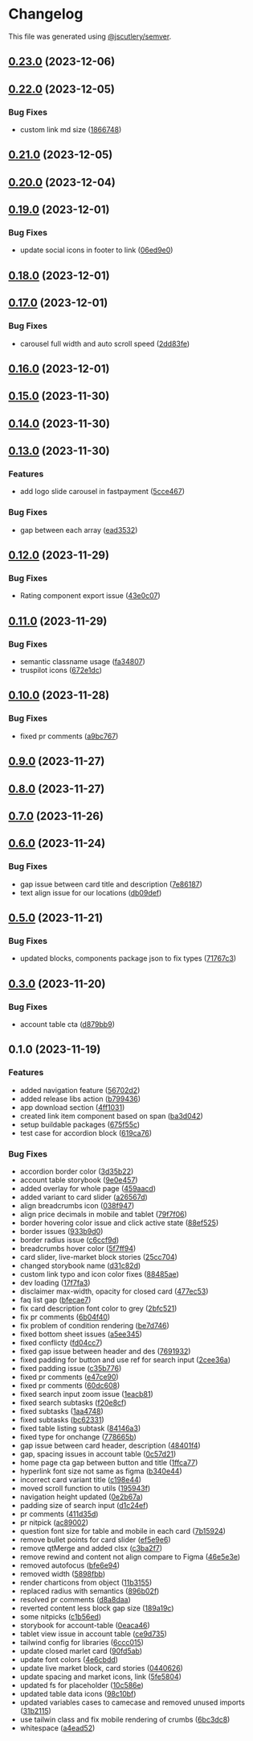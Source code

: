 # Changelog

This file was generated using [@jscutlery/semver](https://github.com/jscutlery/semver).

## [0.23.0](https://github.com/deriv-com/deriv-com-v2/compare/components-0.22.0...components-0.23.0) (2023-12-06)

## [0.22.0](https://github.com/deriv-com/deriv-com-v2/compare/components-0.21.0...components-0.22.0) (2023-12-05)


### Bug Fixes

* custom link md size ([1866748](https://github.com/deriv-com/deriv-com-v2/commit/1866748f16a451fdff0ac4caca930e6ae152350e))

## [0.21.0](https://github.com/deriv-com/deriv-com-v2/compare/components-0.20.0...components-0.21.0) (2023-12-05)

## [0.20.0](https://github.com/deriv-com/deriv-com-v2/compare/components-0.19.0...components-0.20.0) (2023-12-04)

## [0.19.0](https://github.com/deriv-com/deriv-com-v2/compare/components-0.18.0...components-0.19.0) (2023-12-01)


### Bug Fixes

* update social icons in footer to link ([06ed9e0](https://github.com/deriv-com/deriv-com-v2/commit/06ed9e053d91eaf3663a159a91e56bbb336f83c8))

## [0.18.0](https://github.com/deriv-com/deriv-com-v2/compare/components-0.17.0...components-0.18.0) (2023-12-01)

## [0.17.0](https://github.com/deriv-com/deriv-com-v2/compare/components-0.16.0...components-0.17.0) (2023-12-01)


### Bug Fixes

* carousel full width and auto scroll speed ([2dd83fe](https://github.com/deriv-com/deriv-com-v2/commit/2dd83fe71bb96029070ac5f03a7f71689a4a6372))

## [0.16.0](https://github.com/deriv-com/deriv-com-v2/compare/components-0.15.0...components-0.16.0) (2023-12-01)

## [0.15.0](https://github.com/deriv-com/deriv-com-v2/compare/components-0.14.0...components-0.15.0) (2023-11-30)

## [0.14.0](https://github.com/deriv-com/deriv-com-v2/compare/components-0.13.0...components-0.14.0) (2023-11-30)

## [0.13.0](https://github.com/deriv-com/deriv-com-v2/compare/components-0.12.0...components-0.13.0) (2023-11-30)


### Features

* add logo slide carousel in fastpayment ([5cce467](https://github.com/deriv-com/deriv-com-v2/commit/5cce4679d4a6b5259edec915e81e841ff5e06be1))


### Bug Fixes

* gap between each array ([ead3532](https://github.com/deriv-com/deriv-com-v2/commit/ead3532498e2e7486dcf9b92dba192b9c5a3866c))

## [0.12.0](https://github.com/deriv-com/deriv-com-v2/compare/components-0.11.0...components-0.12.0) (2023-11-29)


### Bug Fixes

* Rating component export issue ([43e0c07](https://github.com/deriv-com/deriv-com-v2/commit/43e0c070ad49d0150397326abc5867cd8433690d))

## [0.11.0](https://github.com/deriv-com/deriv-com-v2/compare/components-0.10.0...components-0.11.0) (2023-11-29)


### Bug Fixes

* semantic classname usage ([fa34807](https://github.com/deriv-com/deriv-com-v2/commit/fa34807c97bb18be4fdacfb81b522d4ed52e5fe1))
* truspilot icons ([672e1dc](https://github.com/deriv-com/deriv-com-v2/commit/672e1dcd8280204d6250ca7da9df1fd8cc5e1f1e))

## [0.10.0](https://github.com/deriv-com/deriv-com-v2/compare/components-0.9.0...components-0.10.0) (2023-11-28)


### Bug Fixes

* fixed pr comments ([a9bc767](https://github.com/deriv-com/deriv-com-v2/commit/a9bc767b70cc10a1edeefa2d8227299ec3ef9737))

## [0.9.0](https://github.com/deriv-com/deriv-com-v2/compare/components-0.8.0...components-0.9.0) (2023-11-27)

## [0.8.0](https://github.com/deriv-com/deriv-com-v2/compare/components-0.7.0...components-0.8.0) (2023-11-27)

## [0.7.0](https://github.com/deriv-com/deriv-com-v2/compare/components-0.6.0...components-0.7.0) (2023-11-26)

## [0.6.0](https://github.com/deriv-com/deriv-com-v2/compare/components-0.5.0...components-0.6.0) (2023-11-24)


### Bug Fixes

* gap issue between card title and description ([7e86187](https://github.com/deriv-com/deriv-com-v2/commit/7e86187d155805b57c287514700546788e0836a5))
* text align issue for our locations ([db09def](https://github.com/deriv-com/deriv-com-v2/commit/db09def9a1ff7f9fd51575e99646461b25ea87f4))

## [0.5.0](https://github.com/deriv-com/deriv-com-v2/compare/components-0.4.0...components-0.5.0) (2023-11-21)


### Bug Fixes

* updated blocks, components package json to fix types ([71767c3](https://github.com/deriv-com/deriv-com-v2/commit/71767c3758255e98e14686a19a4b394599abd248))


## [0.3.0](https://github.com/deriv-com/deriv-com-v2/compare/components-0.2.0...components-0.3.0) (2023-11-20)


### Bug Fixes

* account table cta ([d879bb9](https://github.com/deriv-com/deriv-com-v2/commit/d879bb9ea22a39b1688397c907a720abde214265))


## 0.1.0 (2023-11-19)


### Features

* added navigation feature ([56702d2](https://github.com/deriv-com/deriv-com-v2/commit/56702d2bac2e9c081ca7f986fead7f50f53723e4))
* added release libs action ([b799436](https://github.com/deriv-com/deriv-com-v2/commit/b7994362021f5da9c1d02cd995c8ee0bd8c353a7))
* app download section ([4ff1031](https://github.com/deriv-com/deriv-com-v2/commit/4ff1031d35dd7764e62c8546f966a7c0cc0f530d))
* created link item  component based on span ([ba3d042](https://github.com/deriv-com/deriv-com-v2/commit/ba3d042dfa61204c2b8963d691c9863578aa8484))
* setup buildable packages ([675f55c](https://github.com/deriv-com/deriv-com-v2/commit/675f55c6b1d1984596a664306deab038383a9f31))
* test case for accordion block ([619ca76](https://github.com/deriv-com/deriv-com-v2/commit/619ca760731d68c97bde770d5ac2079ed912d0ee))


### Bug Fixes

* accordion border color ([3d35b22](https://github.com/deriv-com/deriv-com-v2/commit/3d35b227c99507e79ad270c6af947390eafe5732))
* account table storybook ([9e0e457](https://github.com/deriv-com/deriv-com-v2/commit/9e0e4573ea170bc429db272f4191e58ae7964e97))
* added overlay for whole page ([459aacd](https://github.com/deriv-com/deriv-com-v2/commit/459aacdf5798f04a7686ba5e70b80b50d07227db))
* added variant to card slider ([a26567d](https://github.com/deriv-com/deriv-com-v2/commit/a26567de29a51c990a2091bb08462891e5182246))
* align breadcrumbs icon ([038f947](https://github.com/deriv-com/deriv-com-v2/commit/038f947fb5c69273401114cda12b99dea4f87218))
* align price decimals in mobile and tablet ([79f7f06](https://github.com/deriv-com/deriv-com-v2/commit/79f7f0604e1b2105bc6f2261b9fae4003cfa716f))
* border hovering color issue and click active state ([88ef525](https://github.com/deriv-com/deriv-com-v2/commit/88ef5259b07fc6483bd77f105c1122076f2f3751))
* border issues ([933b9d0](https://github.com/deriv-com/deriv-com-v2/commit/933b9d005e7a26abc08f16b768c1fc0486875bc8))
* border radius issue ([c6ccf9d](https://github.com/deriv-com/deriv-com-v2/commit/c6ccf9d201fb0ed0b1b93843281599af8b9ada28))
* breadcrumbs hover color ([5f7ff94](https://github.com/deriv-com/deriv-com-v2/commit/5f7ff9425f1b60813730a560a5bb064cc6ad4831))
* card slider, live-market block stories ([25cc704](https://github.com/deriv-com/deriv-com-v2/commit/25cc704421db1360a5a8992a064d62e9fa812155))
* changed storybook name ([d31c82d](https://github.com/deriv-com/deriv-com-v2/commit/d31c82def324e02dd3ef3371759a738d925a3628))
* custom link typo and icon color fixes ([88485ae](https://github.com/deriv-com/deriv-com-v2/commit/88485aea8611aa4f240dbfb7f8a5704b76d98fa3))
* dev loading ([17f7fa3](https://github.com/deriv-com/deriv-com-v2/commit/17f7fa39a9507c909041a8f15fca86d33c298a42))
* disclaimer max-width, opacity for closed card ([477ec53](https://github.com/deriv-com/deriv-com-v2/commit/477ec539980ebf0f1578c0139f25514b76eb5d6e))
* faq list gap ([bfecae7](https://github.com/deriv-com/deriv-com-v2/commit/bfecae76d5a3468f0cc3273471b6d492a2c18ef3))
* fix card description font color to grey ([2bfc521](https://github.com/deriv-com/deriv-com-v2/commit/2bfc5213fc10eaa4addb42af9631270f7a583daa))
* fix pr comments ([6b04f40](https://github.com/deriv-com/deriv-com-v2/commit/6b04f4087a435739230175ad06c6609313791f81))
* fix problem of condition rendering ([be7d746](https://github.com/deriv-com/deriv-com-v2/commit/be7d746348f6a9f3ca76e87dcfbb6dfd9792361d))
* fixed bottom sheet issues ([a5ee345](https://github.com/deriv-com/deriv-com-v2/commit/a5ee3455c2b73cb5e919dac7a74067020f127ed4))
* fixed conflicty ([fd04cc7](https://github.com/deriv-com/deriv-com-v2/commit/fd04cc741e2c3e0337615f56861158d912913447))
* fixed gap issue between header and des ([7691932](https://github.com/deriv-com/deriv-com-v2/commit/7691932a2dc3bd543d7356ff8730b3ab314593ba))
* fixed padding for button and use ref for search input ([2cee36a](https://github.com/deriv-com/deriv-com-v2/commit/2cee36ad79b9dbce3a47682181839bd6e1810512))
* fixed padding issue ([c35b776](https://github.com/deriv-com/deriv-com-v2/commit/c35b77655e10b36aee3f7ce3e59e632db9030382))
* fixed pr comments ([e47ce90](https://github.com/deriv-com/deriv-com-v2/commit/e47ce90878d985e33ad3ac335d9f4a67a0be073b))
* fixed pr comments ([60dc608](https://github.com/deriv-com/deriv-com-v2/commit/60dc60886ac1b1cb1b18a3acc9eb31c2e18a2cea))
* fixed search input zoom issue ([1eacb81](https://github.com/deriv-com/deriv-com-v2/commit/1eacb81a72539e3bfd697367a86f5a04cd78baf6))
* fixed search subtasks ([f20e8cf](https://github.com/deriv-com/deriv-com-v2/commit/f20e8cffefebf9ab90238c0405c859d57bb3e70d))
* fixed subtasks ([1aa4748](https://github.com/deriv-com/deriv-com-v2/commit/1aa474825adfeb0def4e2d17da4db22ce22e5ce8))
* fixed subtasks ([bc62331](https://github.com/deriv-com/deriv-com-v2/commit/bc623315c57baab1ddf69913f1d6e67f34726981))
* fixed table listing subtask ([84146a3](https://github.com/deriv-com/deriv-com-v2/commit/84146a39c5d75982fc17691cf19271fbff22dd6a))
* fixed type for onchange ([778665b](https://github.com/deriv-com/deriv-com-v2/commit/778665b55180e886530c5a33b9fc7a174d9dfe2f))
* gap issue between card header, description ([48401f4](https://github.com/deriv-com/deriv-com-v2/commit/48401f4df18a852b5c01d73a6f59ee28bac61c75))
* gap, spacing issues in account table ([0c57d21](https://github.com/deriv-com/deriv-com-v2/commit/0c57d2171d1c9474a831dc5632bd28b5d9105ca4))
* home page cta gap between button and title ([1ffca77](https://github.com/deriv-com/deriv-com-v2/commit/1ffca7753b11d0d449025307eaf9493792c35770))
* hyperlink font size not same as figma ([b340e44](https://github.com/deriv-com/deriv-com-v2/commit/b340e44385d75ff4ded735720e1d674b1e6d7ff4))
* incorrect card variant title ([c198e44](https://github.com/deriv-com/deriv-com-v2/commit/c198e44f8f762cfc5f821a97d4aedf5532c73d06))
* moved scroll function to utils ([195943f](https://github.com/deriv-com/deriv-com-v2/commit/195943f4784e171c55002c2bcc9c2e5d4cbb7419))
* navigation height updated ([0e2b67a](https://github.com/deriv-com/deriv-com-v2/commit/0e2b67a911ac4dbd16aba0286191a8ce4016c823))
* padding size of search input ([d1c24ef](https://github.com/deriv-com/deriv-com-v2/commit/d1c24ef392104cf985a8220aa57d98f644e77787))
* pr comments ([411d35d](https://github.com/deriv-com/deriv-com-v2/commit/411d35d701e2d05aca8e9188557d64b744fb9474))
* pr nitpick ([ac89002](https://github.com/deriv-com/deriv-com-v2/commit/ac89002776f516b6af391f5a3490b50a119b240a))
* question font size for table and mobile in each card ([7b15924](https://github.com/deriv-com/deriv-com-v2/commit/7b15924141bac1412a870bb998264c42dc1f05a0))
* remove bullet points for card slider ([ef5e9e6](https://github.com/deriv-com/deriv-com-v2/commit/ef5e9e635d37c5854a79c1d09caf82edbc2b614b))
* remove qtMerge and added clsx ([c3ba2f7](https://github.com/deriv-com/deriv-com-v2/commit/c3ba2f70b0593b9664e0b446990c16e37cff17ad))
* remove rewind and content not align compare to Figma ([46e5e3e](https://github.com/deriv-com/deriv-com-v2/commit/46e5e3e54d0e5cfc43dc24ffb84df8d287b6a2b8))
* removed autofocus ([bfe6e94](https://github.com/deriv-com/deriv-com-v2/commit/bfe6e946d8acc4ce441baddd01470e28b9dcf68f))
* removed width ([5898fbb](https://github.com/deriv-com/deriv-com-v2/commit/5898fbb5498d52e1bbff1ef1e0b50aa9453df95a))
* render charticons from object ([11b3155](https://github.com/deriv-com/deriv-com-v2/commit/11b3155d1faafa880ef1465c78bf77b049fa1c34))
* replaced radius with semantics ([896b02f](https://github.com/deriv-com/deriv-com-v2/commit/896b02f5617d00c8d1858884eecf2118b14a0439))
* resolved pr comments ([d8a8daa](https://github.com/deriv-com/deriv-com-v2/commit/d8a8daad4d7e20ac9913652eb5acf84196dd0c23))
* reverted content less block gap size ([189a19c](https://github.com/deriv-com/deriv-com-v2/commit/189a19c9c3ace37245e150521f8df69f0c598d12))
* some nitpicks ([c1b56ed](https://github.com/deriv-com/deriv-com-v2/commit/c1b56ed4c6d0fa7b742332a4f34fd616a109f36e))
* storybook for account-table ([0eaca46](https://github.com/deriv-com/deriv-com-v2/commit/0eaca4615a4a0744d359e1c3ea5d0d1f6b1c8c77))
* tablet view issue in account table ([ce9d735](https://github.com/deriv-com/deriv-com-v2/commit/ce9d73561dafc046669b7d3c3184188d55f9b821))
* tailwind config for libraries ([6ccc015](https://github.com/deriv-com/deriv-com-v2/commit/6ccc01563ec7a538945b90b6ca8d11e0cf984a2d))
* update closed marlet card ([90fd5ab](https://github.com/deriv-com/deriv-com-v2/commit/90fd5abee4d60e38fa47920ad224fd0b85c957ea))
* update font colors ([4e6cbdd](https://github.com/deriv-com/deriv-com-v2/commit/4e6cbdd054982667fbfa443b9678d2c3f78f2f6e))
* update live market block, card stories ([0440626](https://github.com/deriv-com/deriv-com-v2/commit/04406262eb41fc3c2991c592fe8b7e8a2c30fc45))
* update spacing and market icons, link ([5fe5804](https://github.com/deriv-com/deriv-com-v2/commit/5fe5804d0dfb21b241977ec35f14fe9ce394fb7f))
* updated fs for placeholder ([10c586e](https://github.com/deriv-com/deriv-com-v2/commit/10c586eedd4965fb5126a84904305b9e2acb1873))
* updated table data icons ([98c10bf](https://github.com/deriv-com/deriv-com-v2/commit/98c10bf5412c3ea576e59f008261b89c460bc877))
* updated variables cases to camecase and removed unused imports ([31b2115](https://github.com/deriv-com/deriv-com-v2/commit/31b2115889394d4f36dffe82e445ad9ad8226e73))
* use tailwin class and fix mobile rendering of crumbs ([6bc3dc8](https://github.com/deriv-com/deriv-com-v2/commit/6bc3dc801d3cb404ce2a0dcd0c0f7014403f7146))
* whitespace ([a4ead52](https://github.com/deriv-com/deriv-com-v2/commit/a4ead52ebec02392bb839895f075fb5335f2445a))
